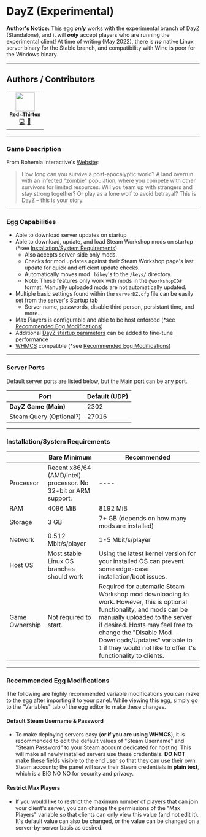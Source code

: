 # DayZ (Experimental)

**Author's Notice:** This egg ***only*** works with the experimental branch of DayZ (Standalone), and it will ***only*** accept players who are running the experimental client! At time of writing (May 2022), there is ***no*** native Linux server binary for the Stable branch, and compatibility with Wine is poor for the Windows binary.

___

## Authors / Contributors

<!-- prettier-ignore-start -->
<!-- markdownlint-disable -->
<table>
    <tr>
        <td align="center">
            <a href="https://github.com/lilkingjr1">
                <img src="https://avatars.githubusercontent.com/u/4533989" width="50px;" alt=""/><br /><sub><b>Red-Thirten</b></sub>
            </a>
            <br />
            <a href="https://github.com/parkervcp/eggs/commits?author=lilkingjr1" title="Codes">💻</a>
            <a href="https://github.com/parkervcp/eggs/commits?author=lilkingjr1" title="Maintains">🔨</a>
        </td>
    </tr>
</table>
<!-- markdownlint-enable -->
<!-- prettier-ignore-end -->

___

### Game Description

From Bohemia Interactive's [Website](https://dayz.com/):
> How long can you survive a post-apocalyptic world? A land overrun with an infected "zombie" population, where you compete with other survivors for limited resources. Will you team up with strangers and stay strong together? Or play as a lone wolf to avoid betrayal? This is DayZ – this is your story.
___

### Egg Capabilities

- Able to download server updates on startup
- Able to download, update, and load Steam Workshop mods on startup (\*see [Installation/System Requirements](#installationsystem-requirements))
  - Also accepts server-side only mods.
  - Checks for mod updates against their Steam Workshop page's last update for quick and efficient update checks.
  - Automatically moves mod `.bikey`'s to the `/keys/` directory.
  - Note: These features only work with mods in the `@workshopID#` format. Manually uploaded mods are not automatically updated.
- Multiple basic settings found within the `serverDZ.cfg` file can be easily set from the server's Startup tab
  - Server name, passwords, disable third person, persistant time, and more...
- Max Players is configurable and able to be host enforced (\*see [Recommended Egg Modifications](#recommended-egg-modifications))
- Additional [DayZ startup parameters](https://community.bistudio.com/wiki/DayZ:Server_Configuration#Launch_Parameters) can be added to fine-tune performance
- [WHMCS](https://www.whmcs.com/) compatible (\*see [Recommended Egg Modifications](#recommended-egg-modifications))

___

### Server Ports

Default server ports are listed below, but the Main port can be any port.

| Port | Default (UDP) |
|---------|---------|
| **DayZ Game (Main)** | 2302 |
| Steam Query (Optional?) | 27016 |

___

### Installation/System Requirements

|  | Bare Minimum | Recommended |
|---------|---------|---------|
| Processor | Recent x86/64 (AMD/Intel) processor. No 32-bit or ARM support. | ---- |
| RAM | 4096 MiB | 8192 MiB |
| Storage | 3 GB | 7+ GB (depends on how many mods are installed) |
| Network | 0.512 Mbit/s/player | 1-5 Mbit/s/player |
| Host OS | Most stable Linux OS branches should work | Using the latest kernel version for your installed OS can prevent some edge-case installation/boot issues. |
| Game Ownership | Not required to start. | Required for automatic Steam Workshop mod downloading to work. However, this is optional functionality, and mods can be manually uploaded to the server if desired. Hosts may feel free to change the "Disable Mod Downloads/Updates" variable to `1` if they would not like to offer it's functionality to clients. |

___

### Recommended Egg Modifications

The following are highly recommended variable modifications you can make to the egg after importing it to your panel. While viewing this egg, simply go to the "Variables" tab of the egg editor to make these changes.

#### Default Steam Username & Password

- To make deploying servers easy (**or if you are using WHMCS**), it is recommended to edit the default values of "Steam Username" and "Steam Password" to your Steam account dedicated for hosting. This will make all newly installed servers use these credentials. **DO NOT** make these fields visible to the end user so that they can use their own Steam accounts; the panel will save their Steam credentials in **plain text**, which is a BIG NO NO for security and privacy.

#### Restrict Max Players

- If you would like to restrict the maximum number of players that can join your client's server, you can change the permissions of the "Max Players" variable so that clients can only view this value (and not edit it). It's default value can also be changed, or the value can be changed on a server-by-server basis as desired.
